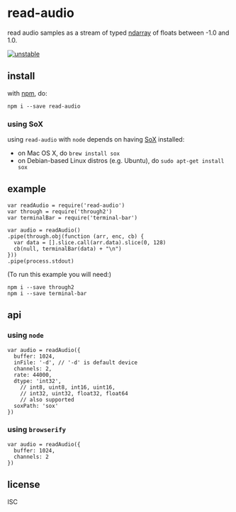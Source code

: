 # read-audio 

read audio samples as a stream of typed [ndarray](https://npmjs.org/ndarray) of floats between -1.0 and 1.0.

[![unstable](http://badges.github.io/stability-badges/dist/unstable.svg)](http://github.com/badges/stability-badges)

## install

with [npm](https://npmjs.org), do:

```
npm i --save read-audio
```

### using SoX

using `read-audio` with `node` depends on having [SoX](http://sox.sourceforge.net/) installed:

- on Mac OS X, do `brew install sox`
- on Debian-based Linux distros (e.g. Ubuntu), do `sudo apt-get install sox`

## example

```
var readAudio = require('read-audio')
var through = require('through2')
var terminalBar = require('terminal-bar')

var audio = readAudio()
.pipe(through.obj(function (arr, enc, cb) {
  var data = [].slice.call(arr.data).slice(0, 128)
  cb(null, terminalBar(data) + "\n")
}))
.pipe(process.stdout)
```

(To run this example you will need:)

```
npm i --save through2
npm i --save terminal-bar
```

## api

### using `node`

```
var audio = readAudio({
  buffer: 1024,
  inFile: '-d', // '-d' is default device
  channels: 2,
  rate: 44000,
  dtype: 'int32',
    // int8, uint8, int16, uint16,
    // int32, uint32, float32, float64
    // also supported
  soxPath: 'sox'
})
```

### using `browserify`

```
var audio = readAudio({
  buffer: 1024,
  channels: 2
})
```

## license

ISC

